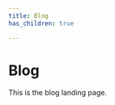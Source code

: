 ```yaml
---
title: Blog
has_children: true

---
```


# Blog
This is the blog landing page.
<!--stackedit_data:
eyJoaXN0b3J5IjpbLTE2MDAzMzM0NzhdfQ==
-->